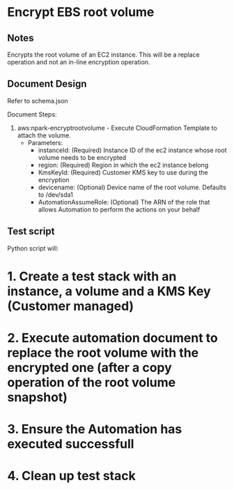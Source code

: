 # Encrypt EBS root volume

## Notes

Encrypts the root volume of an EC2 instance.  This will be a replace operation and not an in-line encryption operation.

## Document Design

Refer to schema.json

Document Steps:
1. aws:npark-encryptrootvolume - Execute CloudFormation Template to attach the volume.
   * Parameters:
       * instanceId: (Required) Instance ID of the ec2 instance whose root volume needs to be encrypted
       * region: (Required) Region in which the ec2 instance belong
       * KmsKeyId: (Required) Customer KMS key to use during the encryption
       * devicename: (Optional) Device name of the root volume.  Defaults to /dev/sda1
       * AutomationAssumeRole: (Optional) The ARN of the role that allows Automation to perform the actions on your behalf

## Test script

Python script will:
#  1. Create a test stack with an instance, a volume and a KMS Key (Customer managed)
#  2. Execute automation document to replace the root volume with the encrypted one (after a copy operation of the root volume snapshot)
#  3. Ensure the Automation has executed successfull
#  4. Clean up test stack
